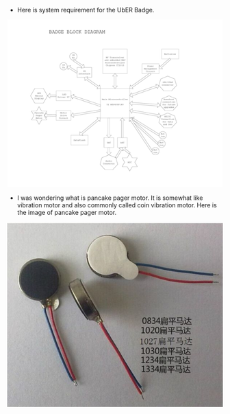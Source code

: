 * Here is system requirement for the UbER Badge.

![./20161112-0959-cet-state-of-the-art-14-uber-badge-diagram-1.png](./20161112-0959-cet-state-of-the-art-14-uber-badge-diagram-1.png)

* I was wondering what is pancake pager motor. It is somewhat like vibration motor and also commonly called coin vibration motor. Here is the image of pancake pager motor.

![./20161112-0959-cet-state-of-the-art-14-uber-badge-diagram-2.png](./20161112-0959-cet-state-of-the-art-14-uber-badge-diagram-2.png)